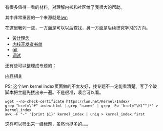有很多值得一看的材料，对理解内核和社区给了我很大的帮助。

其中非常重要的一个来源就是[lwn][1]

在这里我列一些，一方面是可以以后查找，另一方面是后续研究学习的方向。

  * [设计理念][2]
  * [内核开发者书单][6]
  * [git][3]
  * [调试][4]

还有些可以整理成专题的：

[内存相关][5]

PS: 这个lwn kernel index页面做的不太友好，找专题不一定能看清楚。写了个破脚本把主题先搂出来一遍。不是很准，凑合可以看。

```
wget --no-check-certificate https://lwn.net/Kernel/Index/
grep "href=\"#" index.html | grep "name=" | grep -Po 'href="\K[^"]*' > kernel_index
awk -F "-" '{print $1}' kernel_index | uniq > kernel_index.first
```

这样可以筛出来一级标题，虽然也挺多的。。。

[1]: https://lwn.net/Kernel/Index/
[2]: https://lwn.net/Kernel/Index/#Development_model-Patterns
[3]: https://lwn.net/Kernel/Index/#Development_tools-Git
[4]: https://lwn.net/Kernel/Index/#Development_tools-Kernel_debugging
[5]: /reference/01-mm.md
[6]: https://lwn.net/Kernel/Index/#Kernel_Hackers_Bookshelf
